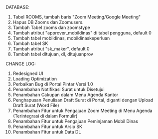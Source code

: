 DATABASE:
1. Tabel ROOMS, tambah baris "Zoom Meeting/Google Meeting"
2. Hapus DB Zooms dan Zoomusers.
3. Tambah Tabel zooms dan zoomstype
4. Tambah atribut "approver_mobildinas" di tabel pengguna, default 0
5. Tambah tabel mobildinas, mobildinaskeperluan
6. Tambah tabel SK
7. Tambah atribut "sk_maker", default 0
8. Tambah tabel dltujuan, dl, dltujuanprov

CHANGE LOG:
1. Redesigned UI
2. Loading Optimization
3. Perbaikan Bug di Portal Pintar Versi 1.0
4. Penambahan Notifikasi Surat untuk Disetujui
5. Penambahan Cakupan dalam Menu Agenda Kantor
6. Penghapusan Penulisan Draft Surat di Portal, diganti dengan Upload Draft Surat (Word File)
7. Penambahan Fitur untuk Pengajuan Zoom Meeting di Menu Agenda (Terintegrasi di dalam Formulir)
8. Penambahan Fitur untuk Pengajuan Peminjaman Mobil Dinas
9. Penambahan Fitur untuk Arsip SK
10. Penambahan Fitur untuk Data DL